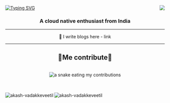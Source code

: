 <img align="right" src="https://visitor-badge.laobi.icu/badge?page_id=akash-vadakkeveetil.visitor-badge&left_color=red&right_color=green&left_text=Visitor%20Number:"/>
<a href="https://git.io/typing-svg"><img src="https://readme-typing-svg.demolab.com?font=Fira+Code&weight=500&size=43&pause=992&color=F7F7F7&center=true&vCenter=true&width=984&height=65&lines=Hi+%F0%9F%91%8B%2C+I'm+Akash+Vadakkeveetil;A+Golang+Developer++%F0%9F%99%8C" alt="Typing SVG" /></a>
<h3 align="center">A cloud native enthusiast from India </h3>
<hr/>
<div align="center">
  🌱 I write blogs here -  link
  
</div>
<hr/>

<div align="center">
<h2>🐍Me contribute🐍</h2>
<br>
<img alt="a snake eating my contributions" src="https://github.com/Akash-vadakkeveetil/Akash-vadakkeveetil/blob/output/github-contribution-grid-snake-dark.svg"/>
  <br/><br/><br/>
</div>
<p><img align="left" src="https://github-readme-stats.vercel.app/api/top-langs?username=akash-vadakkeveetil&show_icons=true&locale=en&layout=compact" alt="akash-vadakkeveetil" /></p>

<p>&nbsp;<img align="left" src="https://github-readme-stats.vercel.app/api?username=akash-vadakkeveetil&show_icons=true&theme=radical" alt="akash-vadakkeveetil" /></p>

